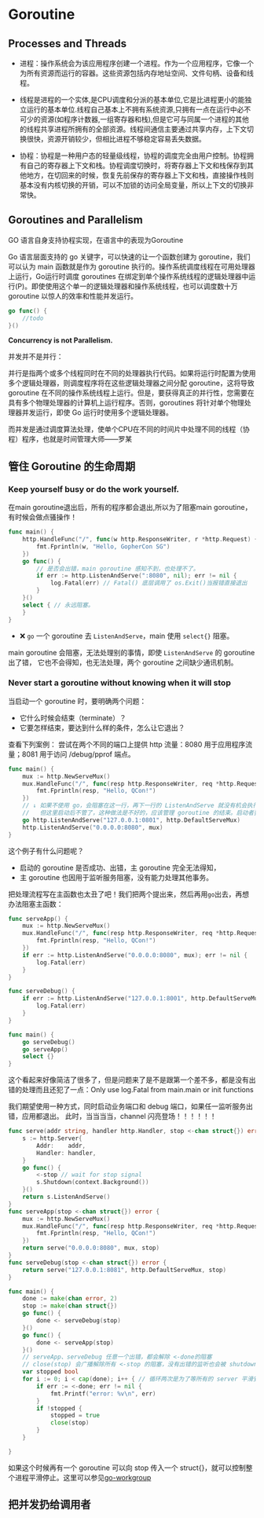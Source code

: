# Goroutine

## Processes and Threads

- 进程：操作系统会为该应用程序创建一个进程。作为一个应用程序，它像一个为所有资源而运行的容器。这些资源包括内存地址空间、文件句柄、设备和线程。
- 线程是进程的一个实体,是CPU调度和分派的基本单位,它是比进程更小的能独立运行的基本单位.线程自己基本上不拥有系统资源,只拥有一点在运行中必不可少的资源(如程序计数器,一组寄存器和栈),但是它可与同属一个进程的其他的线程共享进程所拥有的全部资源。线程间通信主要通过共享内存，上下文切换很快，资源开销较少，但相比进程不够稳定容易丢失数据。

- 协程：协程是一种用户态的轻量级线程，协程的调度完全由用户控制。协程拥有自己的寄存器上下文和栈。协程调度切换时，将寄存器上下文和栈保存到其他地方，在切回来的时候，恢复先前保存的寄存器上下文和栈，直接操作栈则基本没有内核切换的开销，可以不加锁的访问全局变量，所以上下文的切换非常快。

## Goroutines and Parallelism
GO 语言自身支持协程实现，在语言中的表现为Goroutine

Go 语言层面支持的 go 关键字，可以快速的让一个函数创建为 goroutine，我们可以认为 main 函数就是作为 goroutine 执行的。操作系统调度线程在可用处理器上运行，Go运行时调度 goroutines 在绑定到单个操作系统线程的逻辑处理器中运行(P)。即使使用这个单一的逻辑处理器和操作系统线程，也可以调度数十万 goroutine 以惊人的效率和性能并发运行。
~~~go
go func() {
    //todo 
}()
~~~

**Concurrency is not Parallelism.**

并发并不是并行：

并行是指两个或多个线程同时在不同的处理器执行代码。如果将运行时配置为使用多个逻辑处理器，则调度程序将在这些逻辑处理器之间分配 goroutine，这将导致 goroutine 在不同的操作系统线程上运行。但是，要获得真正的并行性，您需要在具有多个物理处理器的计算机上运行程序。否则，goroutines 将针对单个物理处理器并发运行，即使 Go 运行时使用多个逻辑处理器。

而并发是通过调度算法处理，使单个CPU在不同的时间片中处理不同的线程（协程）程序，也就是时间管理大师——罗某

## 管住 Goroutine 的生命周期

### Keep yourself busy or do the work yourself.
在main goroutine退出后，所有的程序都会退出,所以为了阻塞main goroutine，有时候会做点骚操作！
~~~go
func main() {
	http.HandleFunc("/", func(w http.ResponseWriter, r *http.Request) {
		fmt.Fprintln(w, "Hello, GopherCon SG")
	})
	go func() {
		// 是否会出错，main goroutine 感知不到，也处理不了。
		if err := http.ListenAndServe(":8080", nil); err != nil {
			log.Fatal(err) // Fatal() 底层调用了 os.Exit()当报错直接退出
		}
	}()
	select { // 永远阻塞。
	}
}
~~~
* ❌ `go` 一个 goroutine 去 `ListenAndServe`，main 使用 `select{}` 阻塞。

main goroutine 会阻塞，无法处理别的事情，即使 `ListenAndServe` 的 goroutine 出了错，
它也不会得知，也无法处理，两个 goroutine 之间缺少通讯机制。
### Never start a goroutine without knowing when it will stop
当启动一个 goroutine 时，要明确两个问题：
- 它什么时候会结束（terminate）？
- 它要怎样结束，要达到什么样的条件，怎么让它退出？


查看下列案例：
尝试在两个不同的端口上提供 http 流量：8080 用于应用程序流量；8081 用于访问 /debug/pprof 端点。
~~~go
func main() {
	mux := http.NewServeMux()
	mux.HandleFunc("/", func(resp http.ResponseWriter, req *http.Request) {
		fmt.Fprintln(resp, "Hello, QCon!")
	})
	// ↓ 如果不使用 go，会阻塞在这一行，再下一行的 ListenAndServe 就没有机会执行
	//   但这里启动后不管了，这种做法是不好的，应该管理 goroutine 的结束。启动者要对 goroutine 的生命周期负责。
	go http.ListenAndServe("127.0.0.1:0801", http.DefaultServeMux)
	http.ListenAndServe("0.0.0.0:8080", mux)
}
~~~
这个例子有什么问题呢？
- 启动的 goroutine 是否成功、出错，主 goroutine 完全无法得知，
- 主 goroutine 也因用于监听服务阻塞，没有能力处理其他事务。

把处理流程写在主函数也太丑了吧！我们把两个提出来，然后再用`go`出去，再想办法阻塞主函数：
~~~go
func serveApp() {
	mux := http.NewServeMux()
	mux.HandleFunc("/", func(resp http.ResponseWriter, req *http.Request) {
		fmt.Fprintln(resp, "Hello, QCon!")
	})
	if err := http.ListenAndServe("0.0.0.0:8080", mux); err != nil {
		log.Fatal(err)
	}
}

func serveDebug() {
	if err := http.ListenAndServe("127.0.0.1:8001", http.DefaultServeMux); err != nil {
		log.Fatal(err)
	}
}

func main() {
	go serveDebug()
	go serveApp()
	select {}
}
~~~
这个看起来好像简洁了很多了，但是问题来了是不是跟第一个差不多，都是没有出错的处理而且还犯了一点：Only use log.Fatal from main.main or init functions

我们期望使用一种方式，同时启动业务端口和 debug 端口，如果任一监听服务出错，应用都退出。
此时，当当当当，channel 闪亮登场！！！！！！
~~~go
func serve(addr string, handler http.Handler, stop <-chan struct{}) error {
	s := http.Server{
		Addr:    addr,
		Handler: handler,
	}
	go func() {
		<-stop // wait for stop signal
		s.Shutdown(context.Background())
	}()
	return s.ListenAndServe()
}
func serveApp(stop <-chan struct{}) error {
	mux := http.NewServeMux()
	mux.HandleFunc("/", func(resp http.ResponseWriter, req *http.Request) {
		fmt.Fprintln(resp, "Hello, QCon!")
	})
	return serve("0.0.0.0:8080", mux, stop)
}
func serveDebug(stop <-chan struct{}) error {
	return serve("127.0.0.1:8081", http.DefaultServeMux, stop)
}

func main() {
	done := make(chan error, 2)
	stop := make(chan struct{})
	go func() {
		done <- serveDebug(stop)
	}()
	go func() {
		done <- serveApp(stop)
	}()
	// serveApp、serveDebug 任意一个出错，都会解除 <-done的阻塞
	// close(stop) 会广播解除所有 <-stop 的阻塞，没有出错的监听也会被 shutdown
	var stopped bool
	for i := 0; i < cap(done); i++ { // 循环两次是为了等所有的 server 平滑安全退出
		if err := <-done; err != nil {
			fmt.Printf("error: %v\n", err)
		}
		if !stopped {
			stopped = true
			close(stop)
		}
	}

}
~~~

如果这个时候再有一个 goroutine 可以向 stop 传入一个 struct{}，就可以控制整个进程平滑停止。这里可以参见[go-workgroup](https://github.com/da440dil/go-workgroup)
## 把并发扔给调用者